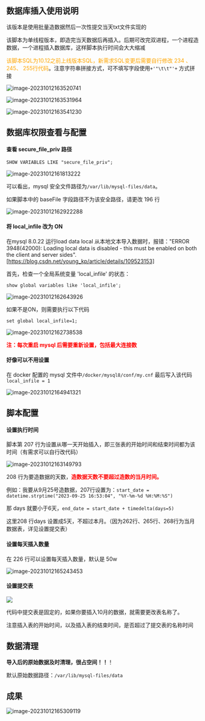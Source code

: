 ## 数据库插入使用说明

该版本是使用批量造数据然后一次性提交当天txt文件实现的

该脚本为单线程版本，即造完当天数据后再插入。后期可改完双进程，一个进程造数据，一个进程插入数据库，这样脚本执行时间会大大缩减

<font color="orange">该脚本SQL为10.12之前上线版本SQL，新需求SQL变更后需要自行修改 234 、245、 255行代码</font>。注意字符串拼接方式，可不填写字段使用`+'"\t\t"'+` 方式拼接

![image-20231012163520741](C:\Users\William\AppData\Roaming\Typora\typora-user-images\image-20231012163520741.png)

![image-20231012163531964](C:\Users\William\AppData\Roaming\Typora\typora-user-images\image-20231012163531964.png)

![image-20231012163541230](C:\Users\William\AppData\Roaming\Typora\typora-user-images\image-20231012163541230.png)



## 数据库权限查看与配置

#### 查看 secure_file_priv 路径

`SHOW VARIABLES LIKE "secure_file_priv";`

![image-20231012161813222](C:\Users\William\AppData\Roaming\Typora\typora-user-images\image-20231012161813222.png)

可以看出，mysql 安全文件路径为`/var/lib/mysql-files/data`。

如果脚本中的 baseFile 字段路径不为该安全路径，请更改 196 行

![image-20231012162922288](C:\Users\William\AppData\Roaming\Typora\typora-user-images\image-20231012162922288.png)



#### 将 local_infile 改为 ON 

在mysql 8.0.22 运行load data local 从本地文本导入数据时，报错："ERROR 3948(42000): Loading local data is disabled - this must be enabled on both the client and server sides".[https://blog.csdn.net/young_kp/article/details/109523153]

首先，检查一个全局系统变量 'local_infile' 的状态：

`show global variables like 'local_infile';`

![image-20231012162643926](C:\Users\William\AppData\Roaming\Typora\typora-user-images\image-20231012162643926.png)

如果不是ON，则需要执行以下代码

`set global local_infile=1;`

![image-20231012162738538](C:\Users\William\AppData\Roaming\Typora\typora-user-images\image-20231012162738538.png)

<font color="red">**注：每次重启 mysql 后需要重新设置，包括最大连接数**</font>



#### 好像可以不用设置

在 docker 配置的 mysql 文件中`/docker/mysql8/conf/my.cnf` 最后写入该代码`local_infile = 1`

![image-20231012164941321](C:\Users\William\AppData\Roaming\Typora\typora-user-images\image-20231012164941321.png)



## 脚本配置

#### 设置执行时间

脚本第 207 行为设置从哪一天开始插入，即三张表的开始时间和结束时间都为该时间（有需求可以自行改代码）

![image-20231012163149793](C:\Users\William\AppData\Roaming\Typora\typora-user-images\image-20231012163149793.png)

208 行为要造数据的天数，<font color="red">**造数据天数不要超过造数的当月时间。**</font>

例如：我要从9月25号造数据，207行设置为：`start_date = datetime.strptime("2023-09-25 16:53:04", "%Y-%m-%d %H:%M:%S")`

那 days 就要小于6天，`end_date = start_date + timedelta(days=5)` 

这里208 行days 设置成5天，不超过本月。（因为262行、265行、268行为当月数据表，详见设置提交表）



#### 设置每天插入数量

在 226 行可以设置每天插入数量，默认是 50w

![image-20231012165243453](C:\Users\William\AppData\Roaming\Typora\typora-user-images\image-20231012165243453.png)



#### 设置提交表

![](C:\Users\William\AppData\Roaming\Typora\typora-user-images\image-20231012164401124.png)

代码中提交表是固定的，如果你要插入10月的数据，就需要更改表名称了。

注意插入表的开始时间，以及插入表的结束时间，是否超过了提交表的名称时间



## 数据清理

**导入后的原始数据及时清理，很占空间！！**！

默认原始数据路径：`/var/lib/mysql-files/data`



## 成果

![image-20231012165309119](C:\Users\William\AppData\Roaming\Typora\typora-user-images\image-20231012165309119.png)

